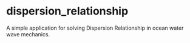 dispersion_relationship
=======================

A simple application for solving Dispersion Relationship in ocean water wave mechanics.
